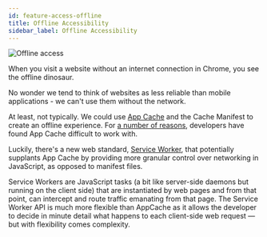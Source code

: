 ```yaml
---
id: feature-access-offline
title: Offline Accessibility
sidebar_label: Offline Accessibility
---
```


![Offline access](/img/features/offline.png)

When you visit a website without an internet connection in Chrome, you see the offline dinosaur.

No wonder we tend to think of websites as less reliable than mobile applications - we can't use them without the network.

At least, not typically. We could use [App Cache](http://diveintohtml5.info/offline.html) and the Cache Manifest to create an offline experience. For [a number of reasons](http://alistapart.com/article/application-cache-is-a-douchebag), developers have found App Cache difficult to work with.

Luckily, there's a new web standard, [Service Worker](https://developer.mozilla.org/en-US/docs/Web/API/Service_Worker_API), 
that potentially supplants App Cache by providing more granular control over networking in JavaScript, as opposed to manifest files.

Service Workers are JavaScript tasks (a bit like server-side daemons but running on the client side) that are instantiated by web pages and from that point, can intercept and route traffic emanating from that page. 
The Service Worker API is much more flexible than AppCache as it allows the developer to decide in minute detail what happens to each client-side web request — but with flexibility comes complexity.

<script async src="//pagead2.googlesyndication.com/pagead/js/adsbygoogle.js"></script>
<ins class="adsbygoogle"
     style="display:block"
     data-ad-client="ca-pub-7586505628408924"
     data-ad-slot="5652642939"
     data-ad-format="auto"></ins>
<script>
(adsbygoogle = window.adsbygoogle || []).push({});
</script>
